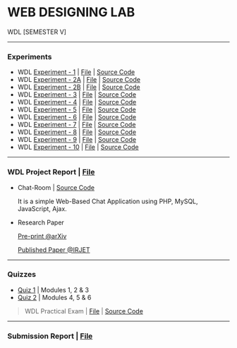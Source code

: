# WEB DESIGNING LAB
 WDL [SEMESTER V]

---

### Experiments
  
  - WDL [Experiment - 1](https://github.com/Amey-Thakur/WEB-DESIGNING-LAB/tree/main/WDL%20Experiments/WDL%20Experiment%20-%201) | [File](https://github.com/Amey-Thakur/WEB-DESIGNING-LAB/blob/main/WDL%20Experiments/WDL%20Experiment%20-%201/Amey_B-50_WDL_Experiment-1.pdf) | [Source Code](https://github.com/Amey-Thakur/WEB-DESIGNING-LAB/tree/main/WDL%20Experiments/WDL%20Experiment%20-%201/WDL-1)
  - WDL [Experiment - 2A](https://github.com/Amey-Thakur/WEB-DESIGNING-LAB/tree/main/WDL%20Experiments/WDL%20Experiment%20-%202A) | [File](https://github.com/Amey-Thakur/WEB-DESIGNING-LAB/blob/main/WDL%20Experiments/WDL%20Experiment%20-%202A/Amey_B-50_WDL_Experiment-2A.pdf) | [Source Code](https://github.com/Amey-Thakur/WEB-DESIGNING-LAB/tree/main/WDL%20Experiments/WDL%20Experiment%20-%202A/WDL-2A)
  - WDL [Experiment - 2B](https://github.com/Amey-Thakur/WEB-DESIGNING-LAB/tree/main/WDL%20Experiments/WDL%20Experiment%20-%202B) | [File](https://github.com/Amey-Thakur/WEB-DESIGNING-LAB/blob/main/WDL%20Experiments/WDL%20Experiment%20-%202B/Amey_B-50_WDL_Experiment-2B.pdf) | [Source Code](https://github.com/Amey-Thakur/WEB-DESIGNING-LAB/tree/main/WDL%20Experiments/WDL%20Experiment%20-%202B/WDL-2B)
  - WDL [Experiment - 3](https://github.com/Amey-Thakur/WEB-DESIGNING-LAB/tree/main/WDL%20Experiments/WDL%20Experiment%20-%203) | [File](https://github.com/Amey-Thakur/WEB-DESIGNING-LAB/blob/main/WDL%20Experiments/WDL%20Experiment%20-%203/Amey_B-50_WDL_Experiment-3.pdf) | [Source Code](https://github.com/Amey-Thakur/WEB-DESIGNING-LAB/tree/main/WDL%20Experiments/WDL%20Experiment%20-%203/WDL-3)
  - WDL [Experiment - 4](https://github.com/Amey-Thakur/WEB-DESIGNING-LAB/tree/main/WDL%20Experiments/WDL%20Experiment%20-%204) | [File](https://github.com/Amey-Thakur/WEB-DESIGNING-LAB/blob/main/WDL%20Experiments/WDL%20Experiment%20-%204/Amey_B-50_WDL_Experiment-4.pdf) | [Source Code](https://github.com/Amey-Thakur/WEB-DESIGNING-LAB/tree/main/WDL%20Experiments/WDL%20Experiment%20-%204/WDL-4)
  - WDL [Experiment - 5](https://github.com/Amey-Thakur/WEB-DESIGNING-LAB/tree/main/WDL%20Experiments/WDL%20Experiment%20-%205) | [File](https://github.com/Amey-Thakur/WEB-DESIGNING-LAB/blob/main/WDL%20Experiments/WDL%20Experiment%20-%205/Amey_B-50_WDL_Experiment-5.pdf) | [Source Code](https://github.com/Amey-Thakur/WEB-DESIGNING-LAB/tree/main/WDL%20Experiments/WDL%20Experiment%20-%205/WDL-5)
  - WDL [Experiment - 6](https://github.com/Amey-Thakur/WEB-DESIGNING-LAB/tree/main/WDL%20Experiments/WDL%20Experiment%20-%206) | [File](https://github.com/Amey-Thakur/WEB-DESIGNING-LAB/blob/main/WDL%20Experiments/WDL%20Experiment%20-%206/Amey_B-50_WDL_Experiment-6.pdf) | [Source Code](https://github.com/Amey-Thakur/WEB-DESIGNING-LAB/tree/main/WDL%20Experiments/WDL%20Experiment%20-%206/WDL-6)
  - WDL [Experiment - 7](https://github.com/Amey-Thakur/WEB-DESIGNING-LAB/tree/main/WDL%20Experiments/WDL%20Experiment%20-%207) | [File](https://github.com/Amey-Thakur/WEB-DESIGNING-LAB/blob/main/WDL%20Experiments/WDL%20Experiment%20-%207/Amey_B-50_WDL_Experiment-7.pdf) | [Source Code](https://github.com/Amey-Thakur/WEB-DESIGNING-LAB/tree/main/WDL%20Experiments/WDL%20Experiment%20-%207/WDL-7)
  - WDL [Experiment - 8](https://github.com/Amey-Thakur/WEB-DESIGNING-LAB/tree/main/WDL%20Experiments/WDL%20Experiment%20-%208) | [File](https://github.com/Amey-Thakur/WEB-DESIGNING-LAB/blob/main/WDL%20Experiments/WDL%20Experiment%20-%208/Amey_B-50_WDL_Experiment-8.pdf) | [Source Code](https://github.com/Amey-Thakur/WEB-DESIGNING-LAB/tree/main/WDL%20Experiments/WDL%20Experiment%20-%208/WDL-8)
  - WDL [Experiment - 9](https://github.com/Amey-Thakur/WEB-DESIGNING-LAB/tree/main/WDL%20Experiments/WDL%20Experiment%20-%209) | [File](https://github.com/Amey-Thakur/WEB-DESIGNING-LAB/blob/main/WDL%20Experiments/WDL%20Experiment%20-%209/Amey_B-50_WDL_Experiment-9.pdf) | [Source Code](https://github.com/Amey-Thakur/WEB-DESIGNING-LAB/tree/main/WDL%20Experiments/WDL%20Experiment%20-%209/WDL-9)
  - WDL [Experiment - 10](https://github.com/Amey-Thakur/WEB-DESIGNING-LAB/tree/main/WDL%20Experiments/WDL%20Experiment%20-%2010) | [File](https://github.com/Amey-Thakur/WEB-DESIGNING-LAB/blob/main/WDL%20Experiments/WDL%20Experiment%20-%2010/Amey_B-50_WDL_Experiment-10.pdf) | [Source Code](https://github.com/Amey-Thakur/WEB-DESIGNING-LAB/tree/main/WDL%20Experiments/WDL%20Experiment%20-%2010/WDL-10)

---

### WDL Project Report | [File](https://github.com/Amey-Thakur/WEB-DESIGNING-LAB/blob/main/Mini%20Project%20Report/B-28%2C31%2C50%2C51_WDL_Mini_Project_Report.pdf) 
 
  - Chat-Room | [Source Code](https://github.com/Amey-Thakur/CHAT-ROOM)
  
    It is a simple Web-Based Chat Application using PHP, MySQL, JavaScript, Ajax.
    
  - Research Paper

    [Pre-print @arXiv](https://arxiv.org/abs/2106.14704)

    [Published Paper @IRJET](https://www.irjet.net/archives/V8/i6/IRJET-V8I6348.pdf)

---

### Quizzes

  - [Quiz 1](https://github.com/Amey-Thakur/WEB-DESIGNING-LAB/blob/main/Quizzes/WDL%20MCQ%20Quiz%20on%20Chapter%20No%201%2C2%20and%203_TE%20Div%20B_25%20sep%202020.pdf) | Modules 1, 2 & 3
  - [Quiz 2](https://github.com/Amey-Thakur/WEB-DESIGNING-LAB/blob/main/Quizzes/WDL%20Quiz%20on%20Chapter%20No%204%2C5%20and%206_TE%20Div%20B_SH%202020.pdf) | Modules 4, 5 & 6


  >WDL Practical Exam | [File](https://github.com/Amey-Thakur/WEB-DESIGNING-LAB/blob/main/WDL%20EXAM/Amey_B-50_WDL_Practical_Exam.pdf) | [Source Code](https://github.com/Amey-Thakur/WEB-DESIGNING-LAB/tree/main/WDL%20EXAM)

---

### Submission Report | [File](https://github.com/Amey-Thakur/WEB-DESIGNING-LAB/blob/main/Submission%20Report/Amey_B-50_WDL_Submission_Report.pdf)
